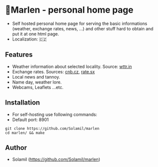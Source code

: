 # 🌳Marlen - personal home page 

- Self hosted personal home page for serving the basic informations (weather, exchange rates, news, ...) and other stuff hard to obtain and put it at one html page.
- Localization: 🇨🇿

## Features

- Weather information about selected locality. Source: [wttr.in](https://wttr.in)
- Exchange rates. Sources: [cnb.cz](https://cnb.cz/cs/financni-trhy/devizovy-trh/kurzy-devizoveho-trhu/kurzy-devizoveho-trhu/denni_kurz.txt), [rate.sx](https://rate.sx)
- Local news and tannoy.
- Name day, weather lore.
- Webcams, Leaflets ...etc.

## Installation

- For self-hosting use following commands:
- Default port: 8901

```
git clone https://github.com/Solamil/marlen
cd marlen/ && make
```

## Author

- Solamil (https://github.com/Solamil/marlen)
